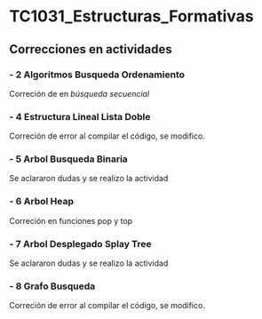 # TC1031_Estructuras_Formativas

## Correcciones en actividades
### - 2 Algoritmos  Busqueda Ordenamiento 
  Correción de en *búsqueda secuencial*
### - 4 Estructura Lineal Lista Doble 
  Correción de error al compilar el código, se modifico.
### - 5 Arbol Busqueda Binaria 
  Se aclararon dudas y se realizo la actividad
### - 6 Arbol Heap
  Correción en funciones pop y top
### - 7 Arbol Desplegado Splay Tree 
   Se aclararon dudas y se realizo la actividad
### - 8 Grafo Busqueda 
  Correción de error al compilar el código, se modifico.

  
